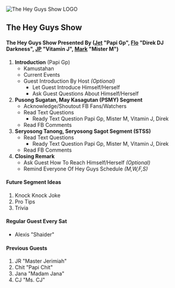 ![The Hey Guys Show
 LOGO](https://raw.githubusercontent.com/markanthonyuy/THEHEYGUYSSHOW/master/thgs-logo.png "The Hey Guys Show
 LOGO")

## The Hey Guys Show

#### The Hey Guys Show Presented By ([Jet](Https://www.facebook.com/jetalarcon) "Papi Gp", [Flo](Https://www.facebook.com/tabvlogger/) "Direk DJ Darkness", [JP](Https://www.facebook.com/chizibi) "Vitamin J", [Mark](Https://www.facebook.com/macmac.uy) "Mister M")

1. **Introduction** (Papi Gp)
    - Kamustahan
    - Current Events
    - Guest Introduction By Host _(Optional)_
        * Let Guest Introduce Himself/Herself
        * Ask Guest Questions About Himself/Herself
2. **Pusong Sugatan, May Kasagutan (PSMY) Segment**
    - Acknowledge/Shoutout FB Fans/Watchers 
    - Read Text Questions
        * Ready Text Question Papi Gp, Mister M, Vitamin J, Direk
    - Read FB Comments
3. **Seryosong Tanong, Seryosong Sagot Segment (STSS)**
    - Read Text Questions
        * Ready Text Question Papi Gp, Mister M, Vitamin J, Direk
    - Read FB Comments
4. **Closing Remark**
    - Ask Guest How To Reach Himself/Herself _(Optional)_
    - Remind Everyone Of Hey Guys Schedule _(M,W,F,S)_
  
#### Future Segment Ideas
  1. Knock Knock Joke
  2. Pro Tips
  3. Trivia

#### Regular Guest Every Sat
  * Alexis "Shaider"

#### Previous Guests
  1. JR "Master Jerimiah"
  2. Chit "Papi Chit"
  3. Jana "Madam Jana"
  5. CJ "Ms. CJ"
